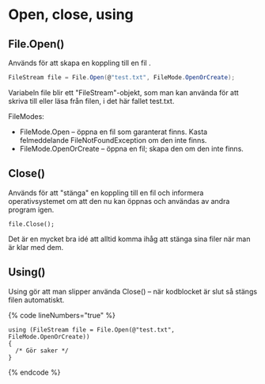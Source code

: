 # Open, close, using

## File.Open()

Används för att skapa en koppling till en fil .

```csharp
FileStream file = File.Open(@"test.txt", FileMode.OpenOrCreate); 
```

Variabeln file blir ett "FileStream"-objekt, som man kan använda för att skriva till eller läsa från filen, i det här fallet test.txt.

FileModes:

* FileMode.Open – öppna en fil som garanterat finns. Kasta felmeddelande FileNotFoundException om den inte finns.
* FileMode.OpenOrCreate – öppna en fil; skapa den om den inte finns.

## Close()

Används för att "stänga" en koppling till en fil och informera operativsystemet om att den nu kan öppnas och användas av andra program igen.

```
file.Close();
```

Det är en mycket bra idé att alltid komma ihåg att stänga sina filer när man är klar med dem.

## Using()

Using gör att man slipper använda Close() – när kodblocket är slut så stängs filen automatiskt.

{% code lineNumbers="true" %}
```
using (FileStream file = File.Open(@"test.txt", FileMode.OpenOrCreate))
{
  /* Gör saker */
}
```
{% endcode %}
